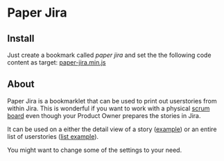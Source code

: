 Paper Jira
==========

Install
-------
Just create a bookmark called _paper jira_ and set the the following code content as target: [paper-jira.min.js](http://github.com/caillou/paper-jira/blob/master/paper-jira.min.js)

About
-----
Paper Jira is a bookmarklet that can be used to print out userstories from within Jira. This is wonderful if you want to work with a physical [scrum board][1] even though your Product Owner prepares the stories in Jira.

It can be used on a either the detail view of a story ([example][2]) or an entire list of userstories ([list example][3]).

You might want to change some of the settings to your need.

[1]: http://blog.liip.ch/archive/2010/01/28/physical-scrum-board.html
[2]: https://jira.liip.ch/browse/SYM-10
[3]: http://liip.to/list